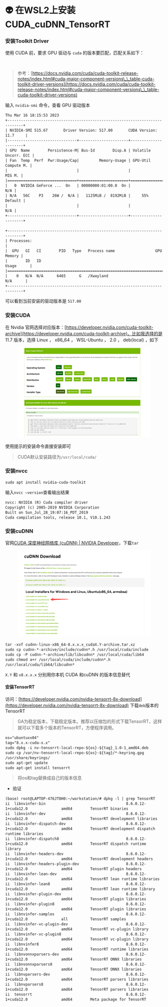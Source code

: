 # 👽 在WSL2上安装CUDA\_cuDNN\_TensorRT

### 安装Toolkit Driver

使用 CUDA 前，要求 GPU 驱动与 `cuda` 的版本要匹配，匹配关系如下：

<figure><img src="https://image.aayu.today/uploads/2023/03/01/202303012238954.png" alt="" width="563"><figcaption></figcaption></figure>

> 参考：[https://docs.nvidia.com/cuda/cuda-toolkit-release-notes/index.html#cuda-major-component-versions\_\_table-cuda-toolkit-driver-versions](https://docs.nvidia.com/cuda/cuda-toolkit-release-notes/index.html#cuda-major-component-versions\_\_table-cuda-toolkit-driver-versions)

输入 `nvidia-smi` 命令，查看 GPU 驱动版本

```shell
Thu Mar 16 18:15:53 2023
+-----------------------------------------------------------------------------+
| NVIDIA-SMI 515.67       Driver Version: 517.00       CUDA Version: 11.7     |
|-------------------------------+----------------------+----------------------+
| GPU  Name        Persistence-M| Bus-Id        Disp.A | Volatile Uncorr. ECC |
| Fan  Temp  Perf  Pwr:Usage/Cap|         Memory-Usage | GPU-Util  Compute M. |
|                               |                      |               MIG M. |
|===============================+======================+======================|
|   0  NVIDIA GeForce ...  On   | 00000000:01:00.0  On |                  N/A |
| N/A   56C    P3    26W /  N/A |   1125MiB /  8192MiB |     55%      Default |
|                               |                      |                  N/A |
+-------------------------------+----------------------+----------------------+

+-----------------------------------------------------------------------------+
| Processes:                                                                  |
|  GPU   GI   CI        PID   Type   Process name                  GPU Memory |
|        ID   ID                                                   Usage      |
|=============================================================================|
|    0   N/A  N/A      6465      G   /Xwayland                       N/A      |
+-----------------------------------------------------------------------------+
```

可以看到当前安装的驱动版本是 `517.00`

### 安装CUDA

在 Nvidia 官网选择对应版本：[https://developer.nvidia.com/cuda-toolkit-archive](https://developer.nvidia.com/cuda-toolkit-archive)。比如我选择的是 11.7 版本，选择 Linux ， x86\_64 ， WSL-Ubuntu ， 2.0 ， deb(local) ，如下

<figure><img src="../../.gitbook/assets/图片 (5) (1) (1) (1) (1) (1) (1).png" alt=""><figcaption></figcaption></figure>

使用提示的安装命令直接安装即可

> CUDA默认安装路径为`/usr/local/cuda/`

### 安装nvcc

```shell
sudo apt install nvidia-cuda-toolkit
```

输入`nvcc –version`查看输出结果

```shell
nvcc: NVIDIA (R) Cuda compiler driver
Copyright (c) 2005-2019 NVIDIA Corporation
Built on Sun_Jul_28_19:07:16_PDT_2019
Cuda compilation tools, release 10.1, V10.1.243
```

### 安装cuDNN

官网[CUDA 深度神经网络库 (cuDNN) | NVIDIA Developer](https://developer.nvidia.com/zh-cn/cudnn)，下载`tar`

<figure><img src="../../.gitbook/assets/图片 (1) (1) (1) (1) (1) (1) (1) (1) (1) (1) (1) (1) (1).png" alt="" width="563"><figcaption></figcaption></figure>

```shell
tar -xvf cudnn-linux-x86_64-8.x.x.x_cudaX.Y-archive.tar.xz
sudo cp cudnn-*-archive/include/cudnn*.h /usr/local/cuda/include 
sudo cp -P cudnn-*-archive/lib/libcudnn* /usr/local/cuda/lib64 
sudo chmod a+r /usr/local/cuda/include/cudnn*.h /usr/local/cuda/lib64/libcudnn*
```

`X.Y` 和 `v8.x.x.x` 分别用你本机 CUDA 和cuDNN 的版本信息替代

#### 安装TensorRT

访问：[https://developer.nvidia.com/nvidia-tensorrt-8x-download](https://developer.nvidia.com/nvidia-tensorrt-8x-download) 下载`deb`版本的 TensorRT

> GA为稳定版本，下载稳定版本。推荐以压缩包的形式下载TensorRT，这样就可以下载多个版本的TensorRT，方便程序调用。

```shell
os="ubuntuxx04"
tag="8.x.x-cuda-x.x"
sudo dpkg -i nv-tensorrt-local-repo-${os}-${tag}_1.0-1_amd64.deb
sudo cp /var/nv-tensorrt-local-repo-${os}-${tag}/*-keyring.gpg /usr/share/keyrings/
sudo apt-get update
sudo apt-get install tensorrt
```

> 将os和tag替换成自己的版本信息

* 验证

```shell
(base) root@LAPTOP-476JT8H0:~/workstation/# dpkg -l | grep TensorRT
ii  libnvinfer-bin                                    8.6.0.12-1+cuda12.0               amd64        TensorRT binaries
ii  libnvinfer-dev                                    8.6.0.12-1+cuda12.0               amd64        TensorRT development libraries
ii  libnvinfer-dispatch-dev                           8.6.0.12-1+cuda12.0               amd64        TensorRT development dispatch runtime libraries
ii  libnvinfer-dispatch8                              8.6.0.12-1+cuda12.0               amd64        TensorRT dispatch runtime library
ii  libnvinfer-headers-dev                            8.6.0.12-1+cuda12.0               amd64        TensorRT development headers
ii  libnvinfer-headers-plugin-dev                     8.6.0.12-1+cuda12.0               amd64        TensorRT plugin headers
ii  libnvinfer-lean-dev                               8.6.0.12-1+cuda12.0               amd64        TensorRT lean runtime libraries
ii  libnvinfer-lean8                                  8.6.0.12-1+cuda12.0               amd64        TensorRT lean runtime library
ii  libnvinfer-plugin-dev                             8.6.0.12-1+cuda12.0               amd64        TensorRT plugin libraries
ii  libnvinfer-plugin8                                8.6.0.12-1+cuda12.0               amd64        TensorRT plugin libraries
ii  libnvinfer-samples                                8.6.0.12-1+cuda12.0               all          TensorRT samples
ii  libnvinfer-vc-plugin-dev                          8.6.0.12-1+cuda12.0               amd64        TensorRT vc-plugin library
ii  libnvinfer-vc-plugin8                             8.6.0.12-1+cuda12.0               amd64        TensorRT vc-plugin library
ii  libnvinfer8                                       8.6.0.12-1+cuda12.0               amd64        TensorRT runtime libraries
ii  libnvonnxparsers-dev                              8.6.0.12-1+cuda12.0               amd64        TensorRT ONNX libraries
ii  libnvonnxparsers8                                 8.6.0.12-1+cuda12.0               amd64        TensorRT ONNX libraries
ii  libnvparsers-dev                                  8.6.0.12-1+cuda12.0               amd64        TensorRT parsers libraries
ii  libnvparsers8                                     8.6.0.12-1+cuda12.0               amd64        TensorRT parsers libraries
ii  tensorrt                                          8.6.0.12-1+cuda12.0               amd64        Meta package for TensorRT
```
